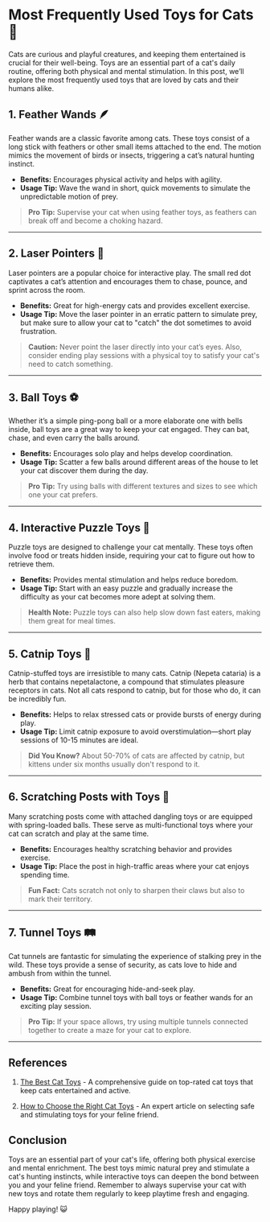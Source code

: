 # Most Frequently Used Toys for Cats 🐾

Cats are curious and playful creatures, and keeping them entertained is crucial for their well-being. Toys are an essential part of a cat's daily routine, offering both physical and mental stimulation. In this post, we’ll explore the most frequently used toys that are loved by cats and their humans alike.

## 1. **Feather Wands 🪶**

Feather wands are a classic favorite among cats. These toys consist of a long stick with feathers or other small items attached to the end. The motion mimics the movement of birds or insects, triggering a cat’s natural hunting instinct.

- **Benefits:** Encourages physical activity and helps with agility.
- **Usage Tip:** Wave the wand in short, quick movements to simulate the unpredictable motion of prey. 

> **Pro Tip:** Supervise your cat when using feather toys, as feathers can break off and become a choking hazard.

---

## 2. **Laser Pointers 🔦**

Laser pointers are a popular choice for interactive play. The small red dot captivates a cat’s attention and encourages them to chase, pounce, and sprint across the room.

- **Benefits:** Great for high-energy cats and provides excellent exercise.
- **Usage Tip:** Move the laser pointer in an erratic pattern to simulate prey, but make sure to allow your cat to "catch" the dot sometimes to avoid frustration.

> **Caution:** Never point the laser directly into your cat’s eyes. Also, consider ending play sessions with a physical toy to satisfy your cat's need to catch something.

---

## 3. **Ball Toys ⚽**

Whether it’s a simple ping-pong ball or a more elaborate one with bells inside, ball toys are a great way to keep your cat engaged. They can bat, chase, and even carry the balls around.

- **Benefits:** Encourages solo play and helps develop coordination.
- **Usage Tip:** Scatter a few balls around different areas of the house to let your cat discover them during the day.

> **Pro Tip:** Try using balls with different textures and sizes to see which one your cat prefers.

---

## 4. **Interactive Puzzle Toys 🧠**

Puzzle toys are designed to challenge your cat mentally. These toys often involve food or treats hidden inside, requiring your cat to figure out how to retrieve them.

- **Benefits:** Provides mental stimulation and helps reduce boredom.
- **Usage Tip:** Start with an easy puzzle and gradually increase the difficulty as your cat becomes more adept at solving them.

> **Health Note:** Puzzle toys can also help slow down fast eaters, making them great for meal times.

---

## 5. **Catnip Toys 🌿**

Catnip-stuffed toys are irresistible to many cats. Catnip (Nepeta cataria) is a herb that contains nepetalactone, a compound that stimulates pleasure receptors in cats. Not all cats respond to catnip, but for those who do, it can be incredibly fun.

- **Benefits:** Helps to relax stressed cats or provide bursts of energy during play.
- **Usage Tip:** Limit catnip exposure to avoid overstimulation—short play sessions of 10-15 minutes are ideal.

> **Did You Know?** About 50-70% of cats are affected by catnip, but kittens under six months usually don't respond to it.

---

## 6. **Scratching Posts with Toys 🐾**

Many scratching posts come with attached dangling toys or are equipped with spring-loaded balls. These serve as multi-functional toys where your cat can scratch and play at the same time.

- **Benefits:** Encourages healthy scratching behavior and provides exercise.
- **Usage Tip:** Place the post in high-traffic areas where your cat enjoys spending time.

> **Fun Fact:** Cats scratch not only to sharpen their claws but also to mark their territory.

---

## 7. **Tunnel Toys 🛤️**

Cat tunnels are fantastic for simulating the experience of stalking prey in the wild. These toys provide a sense of security, as cats love to hide and ambush from within the tunnel.

- **Benefits:** Great for encouraging hide-and-seek play.
- **Usage Tip:** Combine tunnel toys with ball toys or feather wands for an exciting play session.

> **Pro Tip:** If your space allows, try using multiple tunnels connected together to create a maze for your cat to explore.

---


## References

1. [The Best Cat Toys](https://www.petsy.online/collections/cat-toys) - A comprehensive guide on top-rated cat toys that keep cats entertained and active.
   
2. [How to Choose the Right Cat Toys](https://www.petevolution.com/blog/how-to-decide-on-the-best-cat-toy-for-your-furry-feline/) - An expert article on selecting safe and stimulating toys for your feline friend.


## Conclusion

Toys are an essential part of your cat's life, offering both physical exercise and mental enrichment. The best toys mimic natural prey and stimulate a cat's hunting instincts, while interactive toys can deepen the bond between you and your feline friend. Remember to always supervise your cat with new toys and rotate them regularly to keep playtime fresh and engaging.

Happy playing! 😺

